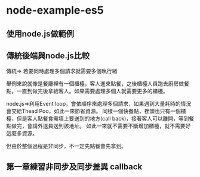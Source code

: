 # node-example-es5
使用node.js做範例
---
## 傳統後端與node.js比較
傳統=> 若要同時處理多個請求就需要多個執行緒

舉例來說就像是餐廳裡有一個櫃檯，客人進來點餐，之後櫃檯人員跑去廚房做餐點，一直到做完後拿給客人。如果需要處理多個人就需要更多的櫃檯。

node.js=>利用Event loop，會依順序來處理多個請求，如果遇到大量耗時的情況會交給Thead Poo，如此一來節省資源。
同樣一個快餐點，裡頭也只有一個櫃檯，但是客人點餐食需填上要送到的地方(call back)，接著客人可以離開，等到餐點做完，會請外送員送到該地址。
如此一來就不需要不斷增加櫃檯，就不需要好這麼多資源。

但由於整個過程是非同步，不一定先點餐會先拿到。
## 第一章練習非同步及同步差異 callback



